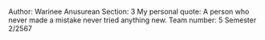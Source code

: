 Author: Warinee Anusurean
Section: 3
My personal quote: A person who never made a mistake never tried anything new.
Team number: 5
Semester 2/2567
